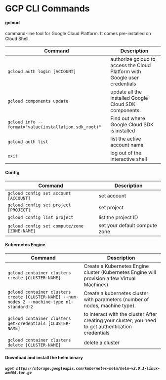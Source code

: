 # GCP CLI Commands

#### gcloud

command-line tool for Google Cloud Platform. It comes pre-installed on Cloud Shell.

|                  Command                             |                     Description                                          |
|------------------------------------------------------|--------------------------------------------------------------------------|
|`gcloud auth login [ACCOUNT]`                         |authorize gcloud to access the Cloud Platform with Google user credentials|
|`gcloud components update`                            |update all the installed Google Cloud SDK components.                     |
|`gcloud info --format="value(installation.sdk_root)"` |Find out where Google Cloud SDK is installed                              |
|`gcloud auth list`                                    |list the active account name                                              |
|`exit`                                                |log out of the interactive shell                                          |

#### Config

|                  Command                    |               Description   |
|---------------------------------------------|-----------------------------|
|`gcloud config set account [ACCOUNT]`        |set account                  |
|`gcloud config set project [PROJECT]`        |set project                  |
|`gcloud config list project`                 |list the project ID          |
|`gcloud config set compute/zone [ZONE-NAME]` |set your default compute zone|

#### Kubernetes Engine

|                  Command                                                                   |                     Description                                                                    |
|--------------------------------------------------------------------------------------------|----------------------------------------------------------------------------------------------------|
|`gcloud container clusters create [CLUSTER-NAME]`                                           |Create a Kubernetes Engine cluster (Kubernetes Engine will provision a few Virtual Machines)        |
|`gcloud container clusters create [CLUSTER-NAME] --num-nodes 2 --machine-type n1-standard-2`|Create a kubernetes cluster with parameters (number of nodes, machine type).                        |
|`gcloud container clusters get-credentials [CLUSTER-NAME]`                                  |to interact with the cluster.After creating your cluster, you need to get authentication credentials|
|`gcloud container clusters delete [CLUSTER-NAME]`                                           |delete a cluster                                                                                    |

#### Download and install the helm binary
##### `wget https://storage.googleapis.com/kubernetes-helm/helm-v2.9.1-linux-amd64.tar.gz`

